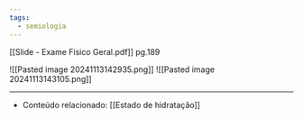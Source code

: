 ```yaml
---
tags:
  - semiologia
---
```

[[Slide - Exame Físico Geral.pdf]] pg.189

![[Pasted image 20241113142935.png]]
![[Pasted image 20241113143105.png]]

---
- Conteúdo relacionado: [[Estado de hidratação]]